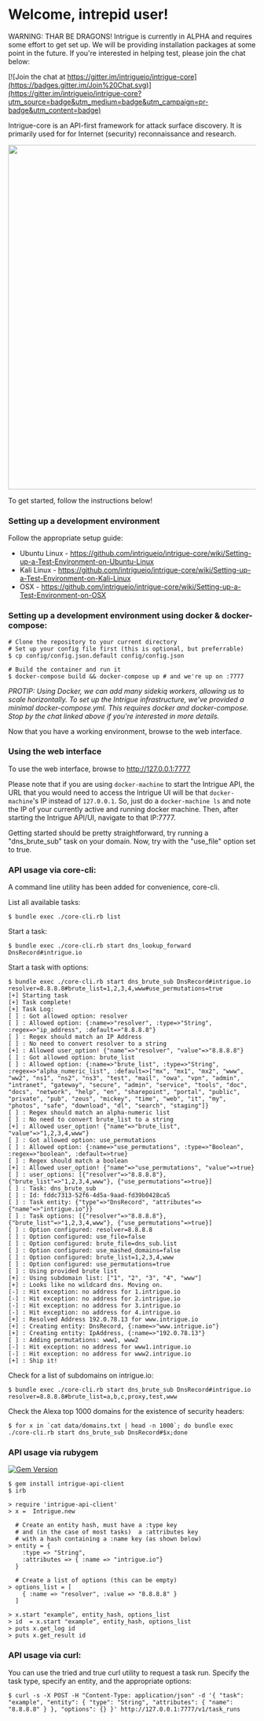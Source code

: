 # Welcome, intrepid user!

WARNING: THAR BE DRAGONS! Intrigue is currently in ALPHA and requires some effort to get set up. We will be providing installation packages at some point in the future. If you're interested in helping test, please join the chat below:

[![Join the chat at https://gitter.im/intrigueio/intrigue-core](https://badges.gitter.im/Join%20Chat.svg)](https://gitter.im/intrigueio/intrigue-core?utm_source=badge&utm_medium=badge&utm_campaign=pr-badge&utm_content=badge)

Intrigue-core is an API-first framework for attack surface discovery. It is primarily used for for Internet (security) reconnaissance and research.

<img src="https://raw.githubusercontent.com/intrigueio/intrigue-core/develop/doc/home.png" width="700">

To get started, follow the instructions below!

### Setting up a development environment

Follow the appropriate setup guide:

 * Ubuntu Linux - https://github.com/intrigueio/intrigue-core/wiki/Setting-up-a-Test-Environment-on-Ubuntu-Linux
 * Kali Linux - https://github.com/intrigueio/intrigue-core/wiki/Setting-up-a-Test-Environment-on-Kali-Linux
 * OSX - https://github.com/intrigueio/intrigue-core/wiki/Setting-up-a-Test-Environment-on-OSX

### Setting up a development environment using docker & docker-compose:
```
# Clone the repository to your current directory
# Set up your config file first (this is optional, but preferrable)
$ cp config/config.json.default config/config.json

# Build the container and run it
$ docker-compose build && docker-compose up # and we're up on :7777
```

*PROTIP: Using Docker, we can add many sidekiq workers, allowing us to scale horizontally. To set up the Intrigue infrastructure, we've provided a minimal docker-compose.yml. This requires docker and docker-compose. Stop by the chat linked above if you're interested in more details.*

Now that you have a working environment, browse to the web interface.

### Using the web interface

To use the web interface, browse to http://127.0.0.1:7777

Please note that if you are using `docker-machine` to start the Intrigue API, the URL that you would need to access the Intrigue UI will be that `docker-machine`'s IP instead of `127.0.0.1`. So, just do a `docker-machine ls` and note the IP of your currently active and running docker machine. Then, after starting the Intrigue API/UI, navigate to that IP:7777.

Getting started should be pretty straightforward, try running a "dns_brute_sub" task on your domain. Now, try with the "use_file" option set to true.


### API usage via core-cli:

A command line utility has been added for convenience, core-cli.

List all available tasks:
```
$ bundle exec ./core-cli.rb list
```

Start a task:
```
$ bundle exec ./core-cli.rb start dns_lookup_forward DnsRecord#intrigue.io
```

Start a task with options:
```
$ bundle exec ./core-cli.rb start dns_brute_sub DnsRecord#intrigue.io resolver=8.8.8.8#brute_list=1,2,3,4,www#use_permutations=true
[+] Starting task
[+] Task complete!
[+] Task Log:
[ ] : Got allowed option: resolver
[ ] : Allowed option: {:name=>"resolver", :type=>"String", :regex=>"ip_address", :default=>"8.8.8.8"}
[ ] : Regex should match an IP Address
[ ] : No need to convert resolver to a string
[+] : Allowed user_option! {"name"=>"resolver", "value"=>"8.8.8.8"}
[ ] : Got allowed option: brute_list
[ ] : Allowed option: {:name=>"brute_list", :type=>"String", :regex=>"alpha_numeric_list", :default=>["mx", "mx1", "mx2", "www", "ww2", "ns1", "ns2", "ns3", "test", "mail", "owa", "vpn", "admin", "intranet", "gateway", "secure", "admin", "service", "tools", "doc", "docs", "network", "help", "en", "sharepoint", "portal", "public", "private", "pub", "zeus", "mickey", "time", "web", "it", "my", "photos", "safe", "download", "dl", "search", "staging"]}
[ ] : Regex should match an alpha-numeric list
[ ] : No need to convert brute_list to a string
[+] : Allowed user_option! {"name"=>"brute_list", "value"=>"1,2,3,4,www"}
[ ] : Got allowed option: use_permutations
[ ] : Allowed option: {:name=>"use_permutations", :type=>"Boolean", :regex=>"boolean", :default=>true}
[ ] : Regex should match a boolean
[+] : Allowed user_option! {"name"=>"use_permutations", "value"=>true}
[ ] : user_options: [{"resolver"=>"8.8.8.8"}, {"brute_list"=>"1,2,3,4,www"}, {"use_permutations"=>true}]
[ ] : Task: dns_brute_sub
[ ] : Id: fddc7313-52f6-4d5a-9aad-fd39b0428ca5
[ ] : Task entity: {"type"=>"DnsRecord", "attributes"=>{"name"=>"intrigue.io"}}
[ ] : Task options: [{"resolver"=>"8.8.8.8"}, {"brute_list"=>"1,2,3,4,www"}, {"use_permutations"=>true}]
[ ] : Option configured: resolver=8.8.8.8
[ ] : Option configured: use_file=false
[ ] : Option configured: brute_file=dns_sub.list
[ ] : Option configured: use_mashed_domains=false
[ ] : Option configured: brute_list=1,2,3,4,www
[ ] : Option configured: use_permutations=true
[ ] : Using provided brute list
[+] : Using subdomain list: ["1", "2", "3", "4", "www"]
[+] : Looks like no wildcard dns. Moving on.
[-] : Hit exception: no address for 1.intrigue.io
[-] : Hit exception: no address for 2.intrigue.io
[-] : Hit exception: no address for 3.intrigue.io
[-] : Hit exception: no address for 4.intrigue.io
[+] : Resolved Address 192.0.78.13 for www.intrigue.io
[+] : Creating entity: DnsRecord, {:name=>"www.intrigue.io"}
[+] : Creating entity: IpAddress, {:name=>"192.0.78.13"}
[ ] : Adding permutations: www1, www2
[-] : Hit exception: no address for www1.intrigue.io
[-] : Hit exception: no address for www2.intrigue.io
[+] : Ship it!
```

Check for a list of subdomains on intrigue.io:
```
$ bundle exec ./core-cli.rb start dns_brute_sub DnsRecord#intrigue.io resolver=8.8.8.8#brute_list=a,b,c,proxy,test,www
```

Check the Alexa top 1000 domains for the existence of security headers:
```
$ for x in `cat data/domains.txt | head -n 1000`; do bundle exec ./core-cli.rb start dns_brute_sub DnsRecord#$x;done
```

### API usage via rubygem
[![Gem Version](https://badge.fury.io/rb/intrigue.svg)](http://badge.fury.io/rb/intrigue)

```
$ gem install intrigue-api-client
$ irb

> require 'intrigue-api-client'
> x =  Intrigue.new

  # Create an entity hash, must have a :type key
  # and (in the case of most tasks)  a :attributes key
  # with a hash containing a :name key (as shown below)
> entity = {
    :type => "String",
    :attributes => { :name => "intrigue.io"}
  }

  # Create a list of options (this can be empty)
> options_list = [
    { :name => "resolver", :value => "8.8.8.8" }
  ]

> x.start "example", entity_hash, options_list
> id  = x.start "example", entity_hash, options_list
> puts x.get_log id
> puts x.get_result id
```

### API usage via curl:

You can use the tried and true curl utility to request a task run. Specify the task type, specify an entity, and the appropriate options:

```
$ curl -s -X POST -H "Content-Type: application/json" -d '{ "task": "example", "entity": { "type": "String", "attributes": { "name": "8.8.8.8" } }, "options": {} }' http://127.0.0.1:7777/v1/task_runs
```
